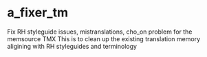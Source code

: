 # a_fixer_tm
Fix RH styleguide issues, mistranslations, cho_on problem for the memsource TMX
This is to clean up the existing translation memory aligining with RH styleguides and terminology
